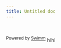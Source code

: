 ```yaml
---
title: Untitled doc
---
```

&nbsp;

<SwmMeta version="3.0.0" repo-id="Z2l0aHViJTNBJTNBc290aGF0JTNBJTNBcnV1a3I4MDgw" repo-name="sothat"><sup>Powered by [Swimm](https://app.swimm.io/)</sup></SwmMeta>
hihi
